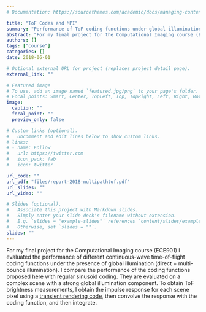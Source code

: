 ```yaml
---
# Documentation: https://sourcethemes.com/academic/docs/managing-content/

title: "ToF Codes and MPI"
summary: "Performance of ToF coding functions under global illumination"
abstract: "For my final project for the Computational Imaging course (ECE901) I evaluated the performance of different continuous-wave time-of-flight coding functions under the presence of global illumination (direct + multi-bounce illumination). I compare the performance of the coding functions proposed [here](http://wisionlab.cs.wisc.edu/project/tofcoding/) with regular sinusoid coding. They are evaluated on a complex scene with a strong global illumination component. To obtain ToF brightness measurements, I obtain the impulse response for each scene pixel using a [transient rendering code](http://giga.cps.unizar.es/~ajarabo/pubs/transientSIGA14/), then convolve the response with the coding function, and then integrate. "
authors: []
tags: ["course"]
categories: []
date: 2018-06-01

# Optional external URL for project (replaces project detail page).
external_link: ""

# Featured image
# To use, add an image named `featured.jpg/png` to your page's folder.
# Focal points: Smart, Center, TopLeft, Top, TopRight, Left, Right, BottomLeft, Bottom, BottomRight.
image:
  caption: ""
  focal_point: ""
  preview_only: false

# Custom links (optional).
#   Uncomment and edit lines below to show custom links.
# links:
# - name: Follow
#   url: https://twitter.com
#   icon_pack: fab
#   icon: twitter

url_code: ""
url_pdf: "files/report-2018-multipathtof.pdf"
url_slides: ""
url_video: ""

# Slides (optional).
#   Associate this project with Markdown slides.
#   Simply enter your slide deck's filename without extension.
#   E.g. `slides = "example-slides"` references `content/slides/example-slides.md`.
#   Otherwise, set `slides = ""`.
slides: ""
---
```


For my final project for the Computational Imaging course (ECE901) I evaluated the performance of different continuous-wave time-of-flight coding functions under the presence of global illumination (direct + multi-bounce illumination). I compare the performance of the coding functions proposed [here](http://wisionlab.cs.wisc.edu/project/tofcoding/) with regular sinusoid coding. They are evaluated on a complex scene with a strong global illumination component. To obtain ToF brightness measurements, I obtain the impulse response for each scene pixel using a [transient rendering code](http://giga.cps.unizar.es/~ajarabo/pubs/transientSIGA14/), then convolve the response with the coding function, and then integrate.